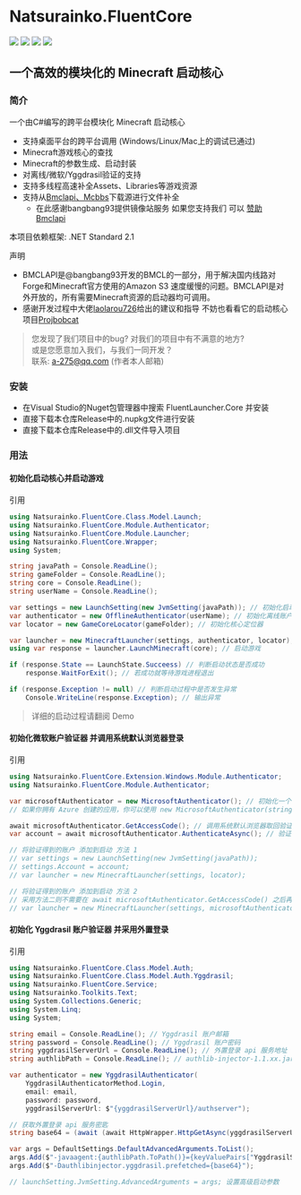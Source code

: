 # Natsurainko.FluentCore
![](https://img.shields.io/badge/license-MIT-green)
![](https://img.shields.io/github/repo-size/Xcube-Studio/Natsurainko.FluentCore)
![](https://img.shields.io/github/stars/Xcube-Studio/Natsurainko.FluentCore)
![](https://img.shields.io/github/commit-activity/y/Xcube-Studio/Natsurainko.FluentCore)

一个高效的模块化的 Minecraft 启动核心
---------------------------------------------------------

### 简介
一个由C#编写的跨平台模块化 Minecraft 启动核心

+ 支持桌面平台的跨平台调用 (Windows/Linux/Mac上的调试已通过)
+ Minecraft游戏核心的查找
+ Minecraft的参数生成、启动封装
+ 对离线/微软/Yggdrasil验证的支持
+ 支持多线程高速补全Assets、Libraries等游戏资源
+ 支持从[Bmclapi、Mcbbs](https://bmclapidoc.bangbang93.com/)下载源进行文件补全
  + 在此感谢bangbang93提供镜像站服务 如果您支持我们 可以 [赞助Bmclapi](https://afdian.net/@bangbang93)

本项目依赖框架: .NET Standard 2.1

声明
+ BMCLAPI是@bangbang93开发的BMCL的一部分，用于解决国内线路对Forge和Minecraft官方使用的Amazon S3 速度缓慢的问题。BMCLAPI是对外开放的，所有需要Minecraft资源的启动器均可调用。
+ 感谢开发过程中大佬[laolarou726](https://github.com/laolarou726)给出的建议和指导 不妨也看看它的启动核心项目[Projbobcat](https://github.com/Corona-Studio/ProjBobcat)

> 您发现了我们项目中的bug? 对我们的项目中有不满意的地方? <br/>
> 或是您愿意加入我们，与我们一同开发？ <br/>
> 联系: a-275@qq.com (作者本人邮箱)

### 安装

+ 在Visual Studio的Nuget包管理器中搜索 FluentLauncher.Core 并安装
+ 直接下载本仓库Release中的.nupkg文件进行安装
+ 直接下载本仓库Release中的.dll文件导入项目

### 用法
#### 初始化启动核心并启动游戏
引用
``` c#
using Natsurainko.FluentCore.Class.Model.Launch;
using Natsurainko.FluentCore.Module.Authenticator;
using Natsurainko.FluentCore.Module.Launcher;
using Natsurainko.FluentCore.Wrapper;
using System;
```
``` c#
string javaPath = Console.ReadLine();
string gameFolder = Console.ReadLine();
string core = Console.ReadLine();
string userName = Console.ReadLine();

var settings = new LaunchSetting(new JvmSetting(javaPath)); // 初始化启动配置
var authenticator = new OfflineAuthenticator(userName); // 初始化离线账户验证器
var locator = new GameCoreLocator(gameFolder); // 初始化核心定位器

var launcher = new MinecraftLauncher(settings, authenticator, locator); // 初始化启动
using var response = launcher.LaunchMinecraft(core); // 启动游戏

if (response.State == LaunchState.Succeess) // 判断启动状态是否成功
    response.WaitForExit(); // 若成功就等待游戏进程退出

if (response.Exception != null) // 判断启动过程中是否发生异常
    Console.WriteLine(response.Exception); // 输出异常
```

> 详细的启动过程请翻阅 Demo
#### 初始化微软账户验证器 并调用系统默认浏览器登录
引用
``` c#
using Natsurainko.FluentCore.Extension.Windows.Module.Authenticator;
using Natsurainko.FluentCore.Module.Authenticator;
```
``` c#
var microsoftAuthenticator = new MicrosoftAuthenticator(); // 初始化一个微软账户验证器
// 如果你拥有 Azure 创建的应用，你可以使用 new MicrosoftAuthenticator(string clientId, string redirectUri) 来替代官方的api

await microsoftAuthenticator.GetAccessCode(); // 调用系统默认浏览器取回验证令牌 需要 Natsurainko.FluentCore 的 Windows 扩展
var account = await microsoftAuthenticator.AuthenticateAsync(); // 验证账户

// 将验证得到的账户 添加到启动 方法 1
// var settings = new LaunchSetting(new JvmSetting(javaPath));
// settings.Account = account;
// var launcher = new MinecraftLauncher(settings, locator);

// 将验证得到的账户 添加到启动 方法 2
// 采用方法二则不需要在 await microsoftAuthenticator.GetAccessCode() 之后再添加 var account = await microsoftAuthenticator.AuthenticateAsync()
// var launcher = new MinecraftLauncher(settings, microsoftAuthenticator, locator);
```

#### 初始化 Yggdrasil 账户验证器 并采用外置登录
引用
``` c#
using Natsurainko.FluentCore.Class.Model.Auth;
using Natsurainko.FluentCore.Class.Model.Auth.Yggdrasil;
using Natsurainko.FluentCore.Service;
using Natsurainko.Toolkits.Text;
using System.Collections.Generic;
using System.Linq;
using System;
```
``` c#
string email = Console.ReadLine(); // Yggdrasil 账户邮箱
string password = Console.ReadLine(); // Yggdrasil 账户密码
string yggdrasilServerUrl = Console.ReadLine(); // 外置登录 api 服务地址
string authlibPath = Console.ReadLine(); // authlib-injector-1.1.xx.jar 文件路径

var authenticator = new YggdrasilAuthenticator(
    YggdrasilAuthenticatorMethod.Login,
    email: email,
    password: password,
    yggdrasilServerUrl: $"{yggdrasilServerUrl}/authserver");

// 获取外置登录 api 服务密匙
string base64 = (await (await HttpWrapper.HttpGetAsync(yggdrasilServerUrl)).Content.ReadAsStringAsync()).ConvertToBase64(); // 需要 Natsurainko.Toolkits

var args = DefaultSettings.DefaultAdvancedArguments.ToList();
args.Add($"-javaagent:{authlibPath.ToPath()}={keyValuePairs["YggdrasilServerUrl"]}");
args.Add($"-Dauthlibinjector.yggdrasil.prefetched={base64}");

// launchSetting.JvmSetting.AdvancedArguments = args; 设置高级启动参数
```
